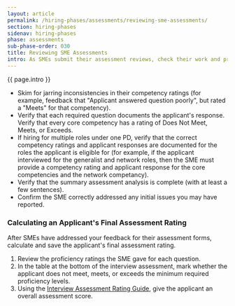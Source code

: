 ```yaml
---
layout: article
permalink: /hiring-phases/assessments/reviewing-sme-assessments/
section: hiring-phases
sidenav: hiring-phases
phase: assessments
sub-phase-order: 030
title: Reviewing SME Assessments
intro: As SMEs submit their assessment reviews, check their work and provide necessary feedback.
---
```


<p class="usa-intro">
  {{ page.intro }}
</p>

- Skim for jarring inconsistencies in their competency ratings (for example, feedback that "Applicant answered question poorly", but rated a "Meets" for that competency).
- Verify that each required question documents the applicant's response.
Verify that every core competency has a rating of Does Not Meet, Meets, or Exceeds.
- If hiring for multiple roles under one PD, verify that the correct competency ratings and applicant responses are documented for the roles the applicant is eligible for (for example, if the applicant interviewed for the generalist and network roles, then the SME must provide a competency rating and applicant response for the core competencies and the network competancy).
- Verify that the summary assessment analysis is complete (with at least a few sentences).
- Confirm the SME correctly addressed any initial issues you may have reported.

### Calculating an Applicant's Final Assessment Rating

After SMEs have addressed your feedback for their assessment forms, calculate and save the applicant's final assessment rating.

1. Review the proficiency ratings the SME gave for each question.
2. In the table at the bottom of the interview assessment, mark whether the applicant does not meet, meets, or exceeds the minimum required proficiency levels.
3. Using the <a href="{{site.baseurl}}/toolkit/assessments/interview-ratings-and-outcomes/">Interview Assessment Rating Guide</a>, give the applicant an overall assessment score.
